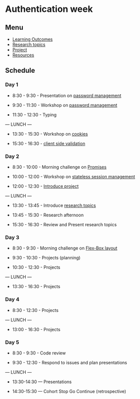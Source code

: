 # Authentication week

## Menu

- [Learning Outcomes](./learning-outcomes.md)
- [Research topics](./research-afternoon.md)
- [Project](./project.md)
- [Resources](./resources)

## Schedule

### Day 1

- 8:30 - 9:30 - Presentation on [password management](https://docs.google.com/presentation/d/1EwWXNoJHxRoJxhFRvwvOr2tqslQe4PBxyDeRHWJFJH4/edit#slide=id.p15)

- 9:30 - 11:30 - Workshop on [password management](https://github.com/m4v15/ws-password-hashing)

- 11:30 - 12:30 - Typing

— LUNCH —

- 13:30 - 15:30 - Workshop on [cookies](https://github.com/foundersandcoders/ws-cookies)

- 15:30 - 16:30 - [client side validation](https://github.com/foundersandcoders/mc-client-side-validation)

### Day 2

- 8:30 - 10:00 - Morning challenge on [Promises](https://github.com/foundersandcoders/mc-promise-me-this)

- 10:00 - 12:00 - Workshop on [stateless session management](https://github.com/foundersandcoders/ws-jwt-stateless-session)

- 12:00 - 12:30 - [Introduce project](./project.md)

— LUNCH —

- 13:30 - 13:45 - Introduce [research topics](./research-afternoon.md)

- 13:45 - 15:30 - Research afternoon

- 15:30 - 16:30 - Review and Present research topics

### Day 3

- 8:30 - 9:30 - Morning challenge on [Flex-Box layout](https://github.com/m4v15/css-layout)

- 9:30 - 10:30 - Projects (planning)

- 10:30 - 12:30 - Projects

— LUNCH —

- 13:30 - 16:30 - Projects

### Day 4

- 8:30 - 12:30 - Projects

— LUNCH —

- 13:00 - 16:30 - Projects

### Day 5

- 8:30 - 9:30 - Code review

- 9:30 - 12:30 - Respond to issues and plan presentations

— LUNCH —

- 13:30-14:30 — Presentations

- 14:30-15:30 — Cohort Stop Go Continue (retrospective)
